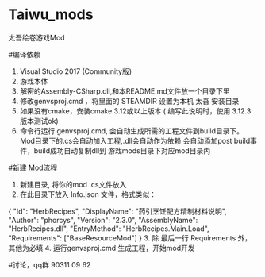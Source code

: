 # Taiwu_mods
太吾绘卷游戏Mod


#编译依赖

1. Visual Studio 2017 (Community版)
2. 游戏本体
3. 解密的Assembly-CSharp.dll,和本README.md文件放一个目录下里
4. 修改genvsproj.cmd ，将里面的 STEAMDIR 设置为本机 太吾 安装目录
5. 如果没有cmake，安装cmake  3.12或以上版本  ( 编写此说明时，使用 3.12.3 版本测试ok)
6. 命令行运行 genvsproj.cmd, 会自动生成所需的工程文件到build目录下。
   Mod目录下的.cs会自动加入工程,.dll会自动作为依赖
   会自动添加post build事件，build成功自动复制dll到 游戏mods目录下对应mod目录内

#新建 Mod流程

1. 新建目录, 将你的mod .cs文件放入
2. 在此目录下放入 Info.json 文件，格式类似：

{
  "Id": "HerbRecipes",
  "DisplayName": "药引烹饪配方精制材料说明",
  "Author": "phorcys",
  "Version": "2.3.0",
  "AssemblyName": "HerbRecipes.dll",
  "EntryMethod": "HerbRecipes.Main.Load",
  "Requirements": ["BaseResourceMod"]
}
3. 除 最后一行 Requirements 外，其他为必填
4. 运行genvsproj.cmd 生成工程，开始mod开发

#讨论，qq群 90311 09 62

